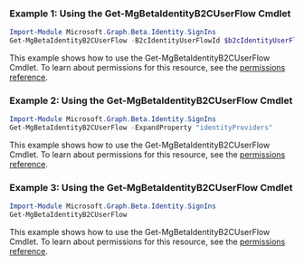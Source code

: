 ### Example 1: Using the Get-MgBetaIdentityB2CUserFlow Cmdlet
```powershell
Import-Module Microsoft.Graph.Beta.Identity.SignIns
Get-MgBetaIdentityB2CUserFlow -B2cIdentityUserFlowId $b2cIdentityUserFlowId
```
This example shows how to use the Get-MgBetaIdentityB2CUserFlow Cmdlet.
To learn about permissions for this resource, see the [permissions reference](/graph/permissions-reference).
### Example 2: Using the Get-MgBetaIdentityB2CUserFlow Cmdlet
```powershell
Import-Module Microsoft.Graph.Beta.Identity.SignIns
Get-MgBetaIdentityB2CUserFlow -ExpandProperty "identityProviders" 
```
This example shows how to use the Get-MgBetaIdentityB2CUserFlow Cmdlet.
To learn about permissions for this resource, see the [permissions reference](/graph/permissions-reference).
### Example 3: Using the Get-MgBetaIdentityB2CUserFlow Cmdlet
```powershell
Import-Module Microsoft.Graph.Beta.Identity.SignIns
Get-MgBetaIdentityB2CUserFlow
```
This example shows how to use the Get-MgBetaIdentityB2CUserFlow Cmdlet.
To learn about permissions for this resource, see the [permissions reference](/graph/permissions-reference).
